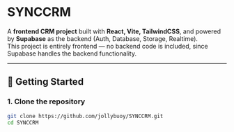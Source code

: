 # SYNCCRM

A **frontend CRM project** built with **React, Vite, TailwindCSS**, and powered by **Supabase** as the backend (Auth, Database, Storage, Realtime).  
This project is entirely frontend — no backend code is included, since Supabase handles the backend functionality.

---

## 🚀 Getting Started

### 1. Clone the repository
```bash
git clone https://github.com/jollybuoy/SYNCCRM.git
cd SYNCCRM
